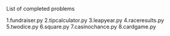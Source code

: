 List of completed problems

1.fundraiser.py
2.tipcalculator.py
3.leapyear.py
4.raceresults.py
5.twodice.py
6.square.py
7.casinochance.py
8.cardgame.py
